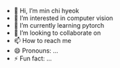 - 👋 Hi, I’m min chi hyeok
- 👀 I’m interested in computer vision
- 🌱 I’m currently learning pytorch
- 💞️ I’m looking to collaborate on 
- 📫 How to reach me 
- 😄 Pronouns: ...
- ⚡ Fun fact: ...

<!---
minchi0304/minchi0304 is a ✨ special ✨ repository because its `README.md` (this file) appears on your GitHub profile.
You can click the Preview link to take a look at your changes.
--->

